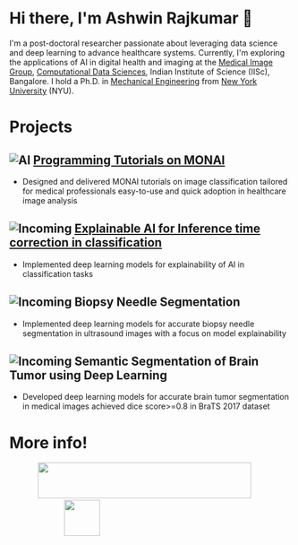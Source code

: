 # Hi there, I'm Ashwin Rajkumar 👋

<!--
**rashwinr/rashwinr** is a ✨ _special_ ✨ repository because its `README.md` (this file) appears on your GitHub profile.

Here are some ideas to get you started:

- 🔭 I’m currently working on ...
- 🌱 I’m currently learning ...
- 👯 I’m looking to collaborate on ...
- 🤔 I’m looking for help with ...
- 💬 Ask me about ...
- 📫 How to reach me: ...
- 😄 Pronouns: ...
- ⚡ Fun fact: ...
-->
I'm a post-doctoral researcher passionate about leveraging data science and deep learning to advance healthcare systems. Currently, I'm exploring the applications of AI in digital health and imaging at the [Medical Image Group](https://cds.iisc.ac.in/faculty/yalavarthy/MIG/People.html), [Computational Data Sciences](https://cds.iisc.ac.in/), Indian Institute of Science (IISc), Bangalore. I hold a Ph.D. in [Mechanical Engineering](http://mechatronics.engineering.nyu.edu/) from [New York University](https://engineering.nyu.edu/) (NYU). 

# Projects
## ![AI](https://img.shields.io/badge/AI-Tutorials-blue) **[Programming Tutorials on MONAI](https://github.com/rashwinr/MONAI_tutorials)**
      
- Designed and delivered MONAI tutorials on image classification tailored for medical professionals easy-to-use and quick adoption in healthcare image analysis
     
## ![Incoming](https://img.shields.io/badge/Status-Incoming-blue) **[Explainable AI for Inference time correction in classification](https://github.com/Joel-Jeffrey/CEbUTAl)**
      
-  Implemented deep learning models for explainability of AI in classification tasks
     
## ![Incoming](https://img.shields.io/badge/Status-Incoming-blue) **Biopsy Needle Segmentation**
      
-  Implemented deep learning models for accurate biopsy needle segmentation in ultrasound images with a focus on model explainability
     
## ![Incoming](https://img.shields.io/badge/Status-Incoming-blue) **Semantic Segmentation of Brain Tumor using Deep Learning**
      
- Developed deep learning models for accurate brain tumor segmentation in medical images achieved dice score>=0.8 in BraTS 2017 dataset

# More info!
<!--
## Publications & Patents
* **Author of 2+ journal publications, 8 conference papers, and contributor to 3 patent applications.** 
![Awesome](https://img.shields.io/badge/Awesome-YES-brightgreen) 



* **Technology Translation of Medical Devices:** [Link to publications or presentations (if available)] -  My Ph.D. dissertation focused on the translation of innovative medical devices from research to clinical practice.
* **(Add other relevant projects from your CV or personal portfolio)**
* **(Consider adding links to your Google Scholar profile or specific publications)**
## Experience
* **Research Scientist** at Indian Institute of Science (IISc), Bangalore
* **Post-doctoral Researcher** at Indian Institute of Science (IISc), Bangalore
* **Principal Consultant** at Om Raaj Solar & Wind Power
* **Software Consultant** at SC Associates PC, NYC
* **Teaching/Research Assistant** at New York University
* **Assistant Design Engineer** at MECON LIMITED, Bangalore

## Education
* **Ph.D. in Mechanical Engineering** - New York University (NYU)
* **M.S. in Mechanical Engineering** - New York University (NYU)
* **B.Tech. in Mechanical Engineering** - NIT Trichy

## Awards & Recognition
* **Smartgun Design Challenge Winner** - Brooklyn Borough President
* **E-Team Grant (Stage I & II) Awardee** - VentureWell
* **BioMedical Engineering Idea Award Winner** - VentureWell
* **Best PhD Qualifying Performance** - New York University

## Skills
* **Programming Languages:** Python
* **Libraries & Frameworks:** pandas, matplotlib, NumPy, scikit-learn, PyTorch, MONAI
* **Tools:** Linux, MS Office Suite, MATLAB, SolidWorks, Eagle, DFMA, AutoCAD, Arduino, Propeller, Raspberry Pi
* **Domains:** Image processing, computer vision, machine learning, deep learning, medical image analysis (CT, Ultrasound, MRI), AI explainability, embedded systems, robotics, data analysis, statistical analysis, data visualization

-->
&nbsp;&nbsp;&nbsp;&nbsp;&nbsp;&nbsp;&nbsp;&nbsp;&nbsp;&nbsp;&nbsp;&nbsp;
<a href="https://scholar.google.com/citations?user=FJXcZW0AAAAJ">
  <img src="https://scholar.google.com/intl/en/scholar/images/1x/scholar_logo_64dp.png" width="381px" height="64px"/>
</a> 
&nbsp;&nbsp;&nbsp;&nbsp;&nbsp;&nbsp;&nbsp;&nbsp;&nbsp;&nbsp;&nbsp;&nbsp;&nbsp;&nbsp;&nbsp;&nbsp;&nbsp;&nbsp;&nbsp;&nbsp;&nbsp;&nbsp;&nbsp;&nbsp;
<a href="https://www.linkedin.com/in/ashwin-rajkumar/">
  <img src="https://pngimg.com/uploads/linkedIn/linkedIn_PNG7.png" width="64px" height="64px"/>
</a>
